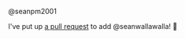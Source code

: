 @seanpm2001 

I've put up [a pull request](https://github.com/seanpm2001/seanpm2001/pull/51) to add @seanwallawalla! :tada:
